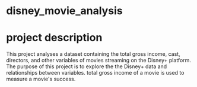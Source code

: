 # disney_movie_analysis

# project description
This project analyses a dataset containing the total gross income, cast, directors, and other variables of movies streaming on the Disney+ platform. The purpose of this project is to explore the the Disney+ data and relationships between variables. total gross income of a movie is used to measure a movie's success. 




